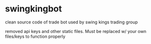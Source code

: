 # swingkingbot
clean source code of trade bot used by swing kings trading group

removed api keys and other static files. Must be replaced w/ your own files/keys to function properly
